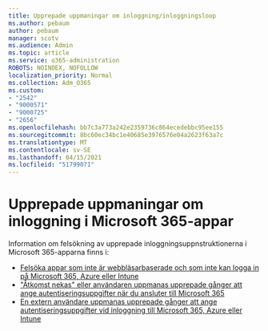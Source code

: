 ```yaml
---
title: Upprepade uppmaningar om inloggning/inloggningsloop
ms.author: pebaum
author: pebaum
manager: scotv
ms.audience: Admin
ms.topic: article
ms.service: o365-administration
ROBOTS: NOINDEX, NOFOLLOW
localization_priority: Normal
ms.collection: Adm_O365
ms.custom:
- "2542"
- "9000571"
- "9000725"
- "2656"
ms.openlocfilehash: bb7c3a773a242e2359736c864ecedebbc95ee155
ms.sourcegitcommit: 8bc60ec34bc1e40685e3976576e04a2623f63a7c
ms.translationtype: MT
ms.contentlocale: sv-SE
ms.lasthandoff: 04/15/2021
ms.locfileid: "51799071"
---
```

# <a name="repeated-sign-in-prompts-in-microsoft-365-apps"></a>Upprepade uppmaningar om inloggning i Microsoft 365-appar

Information om felsökning av upprepade inloggningsuppnstruktionerna i Microsoft 365-apparna finns i:

- [Felsöka appar som inte är webbläsarbaserade och som inte kan logga in på Microsoft 365, Azure eller Intune](https://support.office.com/article/how-to-troubleshoot-non-browser-apps-that-can-t-sign-in-to-office-365-azure-or-intune-3ba1b268-66f6-462c-b0e5-070f5c2603c1)
- ["Åtkomst nekas" eller användaren uppmanas upprepade gånger att ange autentiseringsuppgifter när du ansluter till Microsoft 365](https://docs.microsoft.com/office365/troubleshoot/security/access-denied-when-connect-to-office-365)
- [En extern användare uppmanas upprepade gånger att ange autentiseringsuppgifter vid inloggning till Microsoft 365, Azure eller Intune](https://docs.microsoft.com/office365/troubleshoot/authentication/federated-user-repeatedly-prompted-for-credentials)

